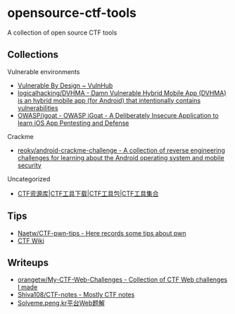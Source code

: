 # opensource-ctf-tools

A collection of open source CTF tools

## Collections

Vulnerable environments

* [Vulnerable By Design ~ VulnHub](https://www.vulnhub.com/)
* [logicalhacking/DVHMA - Damn Vulnerable Hybrid Mobile App (DVHMA) is an hybrid mobile app (for Android) that intentionally contains vulnerabilities](https://github.com/logicalhacking/DVHMA)
* [OWASP/igoat - OWASP iGoat - A Deliberately Insecure Application to learn iOS App Pentesting and Defense](https://github.com/OWASP/igoat)

Crackme

* [reoky/android-crackme-challenge - A collection of reverse engineering challenges for learning about the Android operating system and mobile security](https://github.com/reoky/android-crackme-challenge)

Uncategorized

* [CTF资源库|CTF工具下载|CTF工具包|CTF工具集合](https://www.ctftools.com/down/)

## Tips

* [Naetw/CTF-pwn-tips - Here records some tips about pwn](https://github.com/Naetw/CTF-pwn-tips)
* [CTF Wiki](https://ctf-wiki.github.io/ctf-wiki/)

## Writeups

* [orangetw/My-CTF-Web-Challenges - Collection of CTF Web challenges I made](https://github.com/orangetw/My-CTF-Web-Challenges)
* [Shiva108/CTF-notes - Mostly CTF notes](https://github.com/Shiva108/CTF-notes)
* [Solveme.peng.kr平台Web题解](http://www.freebuf.com/articles/web/165537.html)
